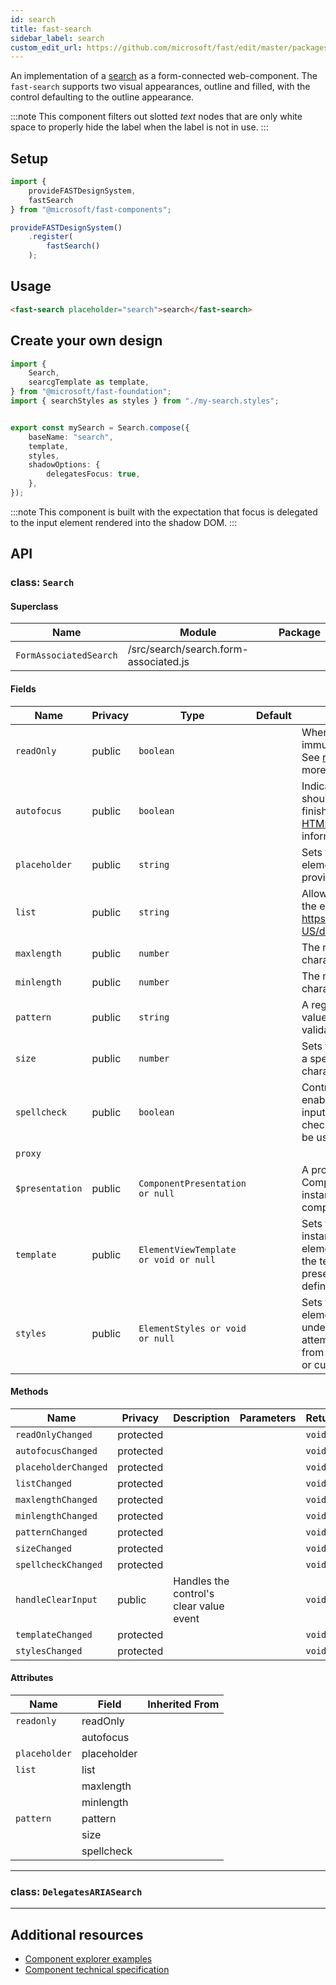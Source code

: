 ```yaml
---
id: search
title: fast-search
sidebar_label: search
custom_edit_url: https://github.com/microsoft/fast/edit/master/packages/web-components/fast-foundation/src/search/README.md
---
```


An implementation of a [search](https://developer.mozilla.org/en-US/docs/Web/HTML/Element/Input/search) as a form-connected web-component. The `fast-search` supports two visual appearances, outline and filled, with the control defaulting to the outline appearance.

:::note
This component filters out slotted _text_ nodes that are only white space to properly hide the label when the label is not in use.
:::

## Setup

```ts
import {
    provideFASTDesignSystem,
    fastSearch
} from "@microsoft/fast-components";

provideFASTDesignSystem()
    .register(
        fastSearch()
    );
```

## Usage

```html live
<fast-search placeholder="search">search</fast-search>
```

## Create your own design

```ts
import {
    Search,
    searcgTemplate as template,
} from "@microsoft/fast-foundation";
import { searchStyles as styles } from "./my-search.styles";


export const mySearch = Search.compose({
    baseName: "search",
    template,
    styles,
    shadowOptions: {
        delegatesFocus: true,
    },
});
```

:::note
This component is built with the expectation that focus is delegated to the input element rendered into the shadow DOM.
:::

## API



### class: `Search`

#### Superclass

| Name                   | Module                                | Package |
| ---------------------- | ------------------------------------- | ------- |
| `FormAssociatedSearch` | /src/search/search.form-associated.js |         |

#### Fields

| Name            | Privacy | Type                                  | Default | Description                                                                                                                                                                                                                 | Inherited From       |
| --------------- | ------- | ------------------------------------- | ------- | --------------------------------------------------------------------------------------------------------------------------------------------------------------------------------------------------------------------------- | -------------------- |
| `readOnly`      | public  | `boolean`                             |         | When true, the control will be immutable by user interaction. See [readonly HTML attribute](https://developer.mozilla.org/en-US/docs/Web/HTML/Attributes/readonly) for more information.                                 |                      |
| `autofocus`     | public  | `boolean`                             |         | Indicates that this element should get focus after the page finishes loading. See [autofocus HTML attribute](https://developer.mozilla.org/en-US/docs/Web/HTML/Element/input#htmlattrdefautofocus) for more information. |                      |
| `placeholder`   | public  | `string`                              |         | Sets the placeholder value of the element, generally used to provide a hint to the user.                                                                                                                                    |                      |
| `list`          | public  | `string`                              |         | Allows associating a [datalist](https://developer.mozilla.org/en-US/docs/Web/HTML/Element/datalist) to the element by {@link https://developer.mozilla.org/en-US/docs/Web/API/Element/id}.                              |                      |
| `maxlength`     | public  | `number`                              |         | The maximum number of characters a user can enter.                                                                                                                                                                          |                      |
| `minlength`     | public  | `number`                              |         | The minimum number of characters a user can enter.                                                                                                                                                                          |                      |
| `pattern`       | public  | `string`                              |         | A regular expression that the value must match to pass validation.                                                                                                                                                          |                      |
| `size`          | public  | `number`                              |         | Sets the width of the element to a specified number of characters.                                                                                                                                                          |                      |
| `spellcheck`    | public  | `boolean`                             |         | Controls whether or not to enable spell checking for the input field, or if the default spell checking configuration should be used.                                                                                        |                      |
| `proxy`         |         |                                       |         |                                                                                                                                                                                                                             | FormAssociatedSearch |
| `$presentation` | public  | `ComponentPresentation or null`       |         | A property which resolves the ComponentPresentation instance for the current component.                                                                                                                                     | FoundationElement    |
| `template`      | public  | `ElementViewTemplate or void or null` |         | Sets the template of the element instance. When undefined, the element will attempt to resolve the template from the associated presentation or custom element definition.                                                  | FoundationElement    |
| `styles`        | public  | `ElementStyles or void or null`       |         | Sets the default styles for the element instance. When undefined, the element will attempt to resolve default styles from the associated presentation or custom element definition.                                         | FoundationElement    |

#### Methods

| Name                 | Privacy   | Description                             | Parameters | Return | Inherited From    |
| -------------------- | --------- | --------------------------------------- | ---------- | ------ | ----------------- |
| `readOnlyChanged`    | protected |                                         |            | `void` |                   |
| `autofocusChanged`   | protected |                                         |            | `void` |                   |
| `placeholderChanged` | protected |                                         |            | `void` |                   |
| `listChanged`        | protected |                                         |            | `void` |                   |
| `maxlengthChanged`   | protected |                                         |            | `void` |                   |
| `minlengthChanged`   | protected |                                         |            | `void` |                   |
| `patternChanged`     | protected |                                         |            | `void` |                   |
| `sizeChanged`        | protected |                                         |            | `void` |                   |
| `spellcheckChanged`  | protected |                                         |            | `void` |                   |
| `handleClearInput`   | public    | Handles the control's clear value event |            | `void` |                   |
| `templateChanged`    | protected |                                         |            | `void` | FoundationElement |
| `stylesChanged`      | protected |                                         |            | `void` | FoundationElement |

#### Attributes

| Name          | Field       | Inherited From |
| ------------- | ----------- | -------------- |
| `readonly`    | readOnly    |                |
|               | autofocus   |                |
| `placeholder` | placeholder |                |
| `list`        | list        |                |
|               | maxlength   |                |
|               | minlength   |                |
| `pattern`     | pattern     |                |
|               | size        |                |
|               | spellcheck  |                |

<hr/>

### class: `DelegatesARIASearch`

<hr/>


## Additional resources

* [Component explorer examples](https://explore.fast.design/components/fast-search)
* [Component technical specification](https://github.com/microsoft/fast/blob/master/packages/web-components/fast-foundation/src/search/search.spec.md)